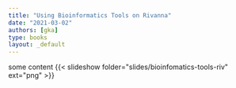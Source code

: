 ```yaml
---
title: "Using Bioinformatics Tools on Rivanna"
date: "2021-03-02"
authors: [gka]
type: books
layout: _default
---
```

some content
{{< slideshow folder="slides/bioinfomatics-tools-riv" ext="png" >}}
